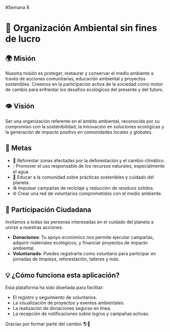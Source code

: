 #Semana 8

# 🌿 Organización Ambiental sin fines de lucro

## 🌍 Misión

Nuestra misión es proteger, restaurar y conservar el medio ambiente a través de acciones comunitarias, educación ambiental y proyectos sostenibles. Creemos en la participación activa de la sociedad como motor de cambio para enfrentar los desafíos ecológicos del presente y del futuro.

## 👁️ Visión

Ser una organización referente en el ámbito ambiental, reconocida por su compromiso con la sostenibilidad, la innovación en soluciones ecológicas y la generación de impacto positivo en comunidades locales y globales.

## 🎯 Metas

- 🌱 Reforestar zonas afectadas por la deforestación y el cambio climático.
- 💧 Promover el uso responsable de los recursos naturales, especialmente el agua.
- 🧠 Educar a la comunidad sobre prácticas sostenibles y cuidado del planeta.
- ♻️ Impulsar campañas de reciclaje y reducción de residuos sólidos.
- 🌐 Crear una red de voluntarios comprometidos con el medio ambiente.

## 🤝 Participación Ciudadana

Invitamos a todas las personas interesadas en el cuidado del planeta a unirse a nuestras acciones:

- **Donaciones**: Tu apoyo económico nos permite ejecutar campañas, adquirir materiales ecológicos, y financiar proyectos de impacto ambiental.
- **Voluntariado**: Puedes registrarte como voluntario para participar en jornadas de limpieza, reforestación, talleres y más.

## 💡 ¿Cómo funciona esta aplicación?

Esta plataforma ha sido diseñada para facilitar:

- El registro y seguimiento de voluntarios.
- La visualización de proyectos y eventos ambientales.
- La realización de donaciones seguras en línea.
- La recepción de notificaciones sobre logros y campañas activas.

Gracias por formar parte del cambio 🌎💚
